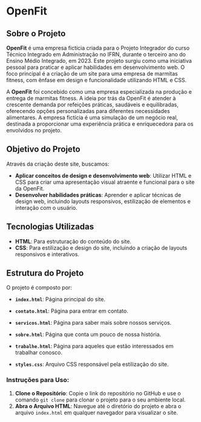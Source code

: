 # OpenFit

## Sobre o Projeto

**OpenFit** é uma empresa fictícia criada para o Projeto Integrador do curso Técnico Integrado em Administração no IFRN, durante o terceiro ano do Ensino Médio Integrado, em 2023. Este projeto surgiu como uma iniciativa pessoal para praticar e aplicar habilidades em desenvolvimento web. O foco principal é a criação de um site para uma empresa de marmitas fitness, com ênfase em design e funcionalidade utilizando HTML e CSS.

A **OpenFit** foi concebido como uma empresa especializada na produção e entrega de marmitas fitness. A ideia por trás da OpenFit é atender à crescente demanda por refeições práticas, saudáveis e equilibradas, oferecendo opções personalizadas para diferentes necessidades alimentares. A empresa fictícia é uma simulação de um negócio real, destinada a proporcionar uma experiência prática e enriquecedora para os envolvidos no projeto.

## Objetivo do Projeto

Através da criação deste site, buscamos:

- **Aplicar conceitos de design e desenvolvimento web**: Utilizar HTML e CSS para criar uma apresentação visual atraente e funcional para o site da OpenFit.
- **Desenvolver habilidades práticas**: Aprender e aplicar técnicas de design web, incluindo layouts responsivos, estilização de elementos e interação com o usuário.

## Tecnologias Utilizadas

- **HTML**: Para estruturação do conteúdo do site.
- **CSS**: Para estilização e design do site, incluindo a criação de layouts responsivos e interativos.

## Estrutura do Projeto

O projeto é composto por:

- **`index.html`**: Página principal do site.
- **`contato.html`**: Página para entrar em contato.
- **`servicos.html`**: Página para saber mais sobre nossos serviços.
- **`sobre.html`**: Página que conta um pouco de nossa história.
- **`trabalhe.html`**: Página para aqueles que estão interessados em trabalhar conosco.


- **`styles.css`**: Arquivo CSS responsável pela estilização do site.


### Instruções para Uso:

1. **Clone o Repositório**: Copie o link do repositório no GitHub e use o comando `git clone` para clonar o projeto para o seu ambiente local.
2. **Abra o Arquivo HTML**: Navegue até o diretório do projeto e abra o arquivo `index.html` em qualquer navegador para visualizar o site.


